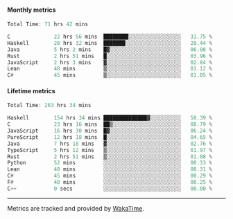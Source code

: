 #### Monthly metrics
<!--START_SECTION:wakamonthly-->

```asm
Total Time: 71 hrs 42 mins

C              22 hrs 56 mins  ████████░░░░░░░░░░░░░░░░░   31.75 %
Haskell        20 hrs 32 mins  ███████░░░░░░░░░░░░░░░░░░   28.44 %
Java           5 hrs 2 mins    █▓░░░░░░░░░░░░░░░░░░░░░░░   06.98 %
Rust           2 hrs 51 mins   █░░░░░░░░░░░░░░░░░░░░░░░░   03.96 %
JavaScript     2 hrs 3 mins    ▓░░░░░░░░░░░░░░░░░░░░░░░░   02.84 %
Lean           48 mins         ▒░░░░░░░░░░░░░░░░░░░░░░░░   01.12 %
C#             45 mins         ▒░░░░░░░░░░░░░░░░░░░░░░░░   01.05 %
```

<!--END_SECTION:wakamonthly-->
#### Lifetime metrics
<!--START_SECTION:wakalifetime-->

```asm
Total Time: 263 hrs 34 mins

Haskell        154 hrs 34 mins ██████████████▓░░░░░░░░░░   58.39 %
C              23 hrs 16 mins  ██▒░░░░░░░░░░░░░░░░░░░░░░   08.79 %
JavaScript     16 hrs 30 mins  █▓░░░░░░░░░░░░░░░░░░░░░░░   06.24 %
PureScript     12 hrs 18 mins  █░░░░░░░░░░░░░░░░░░░░░░░░   04.65 %
Java           7 hrs 18 mins   ▓░░░░░░░░░░░░░░░░░░░░░░░░   02.76 %
TypeScript     5 hrs 12 mins   ▒░░░░░░░░░░░░░░░░░░░░░░░░   01.97 %
Rust           2 hrs 51 mins   ▒░░░░░░░░░░░░░░░░░░░░░░░░   01.08 %
Python         52 mins         ░░░░░░░░░░░░░░░░░░░░░░░░░   00.33 %
Lean           48 mins         ░░░░░░░░░░░░░░░░░░░░░░░░░   00.31 %
C#             45 mins         ░░░░░░░░░░░░░░░░░░░░░░░░░   00.29 %
F#             40 mins         ░░░░░░░░░░░░░░░░░░░░░░░░░   00.25 %
C++            0 secs          ░░░░░░░░░░░░░░░░░░░░░░░░░   00.00 %
```

<!--END_SECTION:wakalifetime-->

---

Metrics are tracked and provided by [WakaTime](https://github.com/athul/waka-readme).
